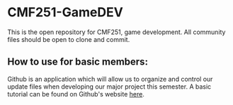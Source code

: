 # CMF251-GameDEV
This is the open repository for CMF251, game development. All community files should be open to clone and commit.

## How to use for basic members:
Github is an application which will allow us to organize and control our update files when developing our major project this semester.
A basic tutorial can be found on Github's website [here](https://docs.github.com/en/get-started/quickstart/hello-world).


